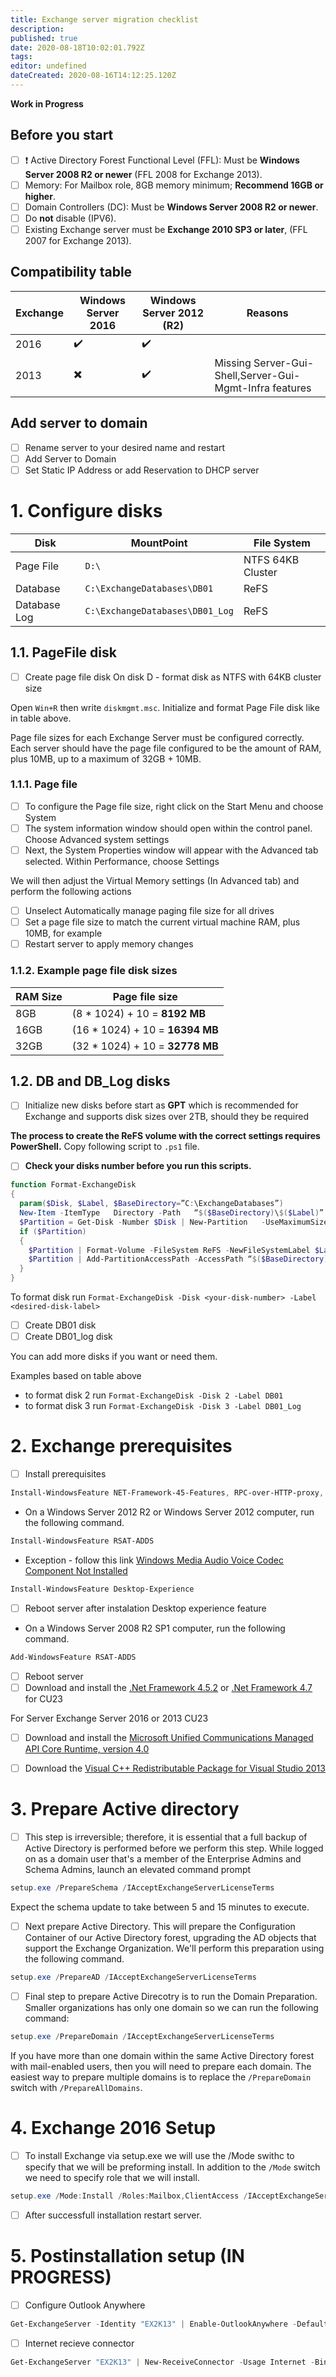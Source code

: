 ```yaml
---
title: Exchange server migration checklist
description: 
published: true
date: 2020-08-18T10:02:01.792Z
tags: 
editor: undefined
dateCreated: 2020-08-16T14:12:25.120Z
---
```


**Work in Progress**

## Before you start

* [ ] :exclamation: Active Directory Forest Functional Level (FFL): Must be **Windows Server 2008 R2 or newer** (FFL 2008 for Exchange 2013).
* [ ] Memory: For Mailbox role, 8GB memory minimum; **Recommend 16GB or higher**.
* [ ] Domain Controllers (DC): Must be **Windows Server 2008 R2 or newer**.
* [ ] Do **not** disable (IPV6).
* [ ] Existing Exchange server must be **Exchange 2010 SP3 or later**, (FFL 2007 for Exchange 2013).

## Compatibility table

| Exchange | Windows Server 2016 | Windows Server 2012 (R2) | Reasons |
| ------ | ------ | ------ | ----- |
| 2016 | :heavy_check_mark: | :heavy_check_mark: | |
| 2013 | :heavy_multiplication_x: | :heavy_check_mark: | Missing Server-Gui-Shell,Server-Gui-Mgmt-Infra features |

## Add server to domain

* [ ] Rename server to your desired name and restart
* [ ] Add Server to Domain
* [ ] Set Static IP Address or add Reservation to DHCP server

# 1. Configure disks

| Disk| MountPoint | File System |
| ------ | ------ | ------ |
| Page File | `D:\` | NTFS 64KB Cluster |
| Database | `C:\ExchangeDatabases\DB01` | ReFS |
| Database Log | `C:\ExchangeDatabases\DB01_Log` | ReFS |

## 1.1. PageFile disk

* [ ]  Create page file disk On disk D - format disk as NTFS with 64KB cluster size

Open `Win+R` then write `diskmgmt.msc`. Initialize and format Page File disk like in table above.

Page file sizes for each Exchange Server must be configured correctly. Each server should have the page file configured to be the amount of RAM, plus 10MB, up to a maximum of 32GB + 10MB.

### 1.1.1. Page file

* [ ] To configure the Page file size, right click on the Start Menu and choose System
* [ ] The system information window should open within the control panel. Choose Advanced system settings
* [ ]  Next, the System Properties window will appear with the Advanced tab selected. Within Performance, choose Settings

We will then adjust the Virtual Memory settings (In Advanced tab) and perform the following actions

* [ ] Unselect Automatically manage paging file size for all drives
* [ ] Set a page file size to match the current virtual machine RAM, plus 10MB, for example
* [ ] Restart server to apply memory changes

### 1.1.2. Example page file disk sizes

| RAM Size | Page file size |
| ----- | ----- |
| 8GB | (8 * 1024) + 10 = **8192 MB** |
| 16GB | (16 * 1024) + 10 = **16394 MB** |
| 32GB | (32 * 1024) + 10 = **32778 MB** |

## 1.2. DB and DB_Log disks

* [ ] Initialize new disks before start as **GPT** which is recommended for Exchange and supports disk sizes over 2TB, should they be required

**The process to create the ReFS volume with the correct settings requires PowerShell.** Copy following script to `.ps1` file.

* [ ] **Check your disks number before you run this scripts.**

```powershell
function Format-ExchangeDisk
{
  param($Disk, $Label, $BaseDirectory=”C:\ExchangeDatabases”)
  New-Item -ItemType   Directory -Path   “$($BaseDirectory)\$($Label)”
  $Partition = Get-Disk -Number $Disk | New-Partition   -UseMaximumSize
  if ($Partition)
  {
    $Partition | Format-Volume -FileSystem ReFS -NewFileSystemLabel $Label -SetIntegrityStreams:$False
    $Partition | Add-PartitionAccessPath -AccessPath “$($BaseDirectory)\$($Label)”
  }
}
```

To format disk run `Format-ExchangeDisk -Disk <your-disk-number> -Label <desired-disk-label>`

* [ ] Create DB01 disk
* [ ] Create DB01_log disk

You can add more disks if you want or need them.

Examples based on table above

* to format disk 2 run `Format-ExchangeDisk -Disk 2 -Label DB01`
* to format disk 3 run `Format-ExchangeDisk -Disk 3 -Label DB01_Log`

# 2. Exchange prerequisites

* [ ] Install prerequisites

```powershell
Install-WindowsFeature NET-Framework-45-Features, RPC-over-HTTP-proxy, RSAT-Clustering, RSAT-Clustering-CmdInterface, RSAT-Clustering-Mgmt, RSAT-Clustering-PowerShell, Web-Mgmt-Console, WAS-Process-Model, Web-Asp-Net45, Web-Basic-Auth, Web-Client-Auth, Web-Digest-Auth, Web-Dir-Browsing, Web-Dyn-Compression, Web-Http-Errors, Web-Http-Logging, Web-Http-Redirect, Web-Http-Tracing, Web-ISAPI-Ext, Web-ISAPI-Filter, Web-Lgcy-Mgmt-Console, Web-Metabase, Web-Mgmt-Console, Web-Mgmt-Service, Web-Net-Ext45, Web-Request-Monitor, Web-Server, Web-Stat-Compression, Web-Static-Content, Web-Windows-Auth, Web-WMI, Windows-Identity-Foundation
```

* On a Windows Server 2012 R2 or Windows Server 2012 computer, run the following command.

```powershell
Install-WindowsFeature RSAT-ADDS
```
* Exception - follow this link [Windows Media Audio Voice Codec Component Not Installed](https://docs.microsoft.com/en-us/previous-versions/office/exchange-server-analyzer/bb871633(v=exchg.80)?redirectedfrom=MSDN)

```powershell
Install-WindowsFeature Desktop-Experience
```

* [ ] Reboot server after instalation Desktop experience feature

* On a Windows Server 2008 R2 SP1 computer, run the following command.

```powershell
Add-WindowsFeature RSAT-ADDS
```

* [ ] Reboot server
* [ ] Download and install the [.Net Framework 4.5.2](https://dotnet.microsoft.com/download/dotnet-framework/thank-you/net452-web-installer) or [.Net Framework 4.7](https://dotnet.microsoft.com/download/dotnet-framework/thank-you/net47-web-installer) for CU23

For Server Exchange Server 2016 or 2013 CU23

* [ ] Download and install the [Microsoft Unified Communications Managed API Core Runtime, version 4.0](https://www.microsoft.com/en-us/download/details.aspx?id=34992)

* [ ] Download the [Visual C++ Redistributable Package for Visual Studio 2013](https://www.microsoft.com/download/details.aspx?id=40784)

# 3. Prepare Active directory

* [ ] This step is irreversible; therefore, it is essential that a full backup of Active Directory is performed before we perform this step.
While logged on as a domain user that's a member of the Enterprise Admins and Schema Admins, launch an elevated command prompt

```powershell
setup.exe /PrepareSchema /IAcceptExchangeServerLicenseTerms
```

Expect the schema update to take between 5 and 15 minutes to execute.

* [ ] Next prepare Active Directory. This will prepare the Configuration Container of our Active Directory forest, upgrading the AD objects that support the Exchange Organization. We'll perform this preparation using the following command.

```powershell
setup.exe /PrepareAD /IAcceptExchangeServerLicenseTerms
```

* [ ] Final step to prepare Active Direcotry is to run the Domain Preparation. Smaller organizations has only one domain so we can run the following command:

```powershell
setup.exe /PrepareDomain /IAcceptExchangeServerLicenseTerms
```

If you have more than one domain within the same Active Directory forest with mail-enabled users, then you will need to prepare each domain. The easiest way to prepare multiple domains is to replace the `/PrepareDomain` switch with `/PrepareAllDomains`.

# 4. Exchange 2016 Setup

* [ ] To install Exchange via setup.exe we will use the /Mode swithc to specify that we will be preforming install. In addition to the `/Mode` switch we need to specify role that we will install.

```powershell
setup.exe /Mode:Install /Roles:Mailbox,ClientAccess /IAcceptExchangeServerLicenseTerms
```

* [ ] After successfull installation restart server.

# 5. Postinstallation setup (IN PROGRESS)

* [ ] Configure Outlook Anywhere 

```powershell
Get-ExchangeServer -Identity "EX2K13" | Enable-OutlookAnywhere -DefaultAuthenticationMethod NTLM -ExternalHostname "mail.smmi.sk" -SSLOffloading $false
```

* [ ] Internet recieve connector

```powershell
Get-ExchangeServer "EX2K13" | New-ReceiveConnector -Usage Internet -Bindings 192.168.1.26:25 -Name "External recieve Connector"
```